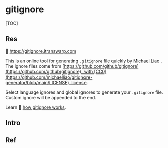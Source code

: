 # gitignore

[TOC]



## Res
🧰 https://gitignore.itranswarp.com

This is an online tool for generating `.gitignore` file quickly by [Michael Liao](https://github.com/michaelliao) . The ignore files come from [https://github.com/github/gitignore](https://github.com/github/gitignore)  with [CC0](https://github.com/michaelliao/gitignore-generator/blob/main/LICENSE)  license.

Select language ignores and global ignores to generate your `.gitignore` file. Custom ignore will be appended to the end.

Learn 🔗 [how gitignore works](https://git-scm.com/docs/gitignore).



## Intro


## Ref

